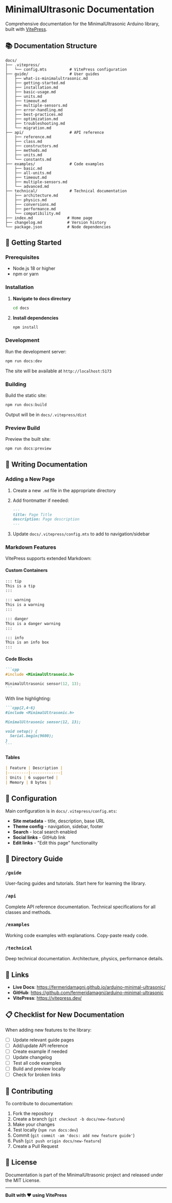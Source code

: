 # MinimalUltrasonic Documentation

Comprehensive documentation for the MinimalUltrasonic Arduino library, built with [VitePress](https://vitepress.dev/).

## 📚 Documentation Structure

```
docs/
├── .vitepress/
│   └── config.mts          # VitePress configuration
├── guide/                  # User guides
│   ├── what-is-minimalultrasonic.md
│   ├── getting-started.md
│   ├── installation.md
│   ├── basic-usage.md
│   ├── units.md
│   ├── timeout.md
│   ├── multiple-sensors.md
│   ├── error-handling.md
│   ├── best-practices.md
│   ├── optimization.md
│   ├── troubleshooting.md
│   └── migration.md
├── api/                    # API reference
│   ├── reference.md
│   ├── class.md
│   ├── constructors.md
│   ├── methods.md
│   ├── units.md
│   └── constants.md
├── examples/               # Code examples
│   ├── basic.md
│   ├── all-units.md
│   ├── timeout.md
│   ├── multiple-sensors.md
│   └── advanced.md
├── technical/              # Technical documentation
│   ├── architecture.md
│   ├── physics.md
│   ├── conversions.md
│   ├── performance.md
│   └── compatibility.md
├── index.md               # Home page
├── changelog.md           # Version history
└── package.json           # Node dependencies

```

## 🚀 Getting Started

### Prerequisites

- Node.js 18 or higher
- npm or yarn

### Installation

1. **Navigate to docs directory**

   ```bash
   cd docs
   ```

2. **Install dependencies**

   ```bash
   npm install
   ```

### Development

Run the development server:

```bash
npm run docs:dev
```

The site will be available at `http://localhost:5173`

### Building

Build the static site:

```bash
npm run docs:build
```

Output will be in `docs/.vitepress/dist`

### Preview Build

Preview the built site:

```bash
npm run docs:preview
```

## 📝 Writing Documentation

### Adding a New Page

1. Create a new `.md` file in the appropriate directory
2. Add frontmatter if needed:

   ```md
   ---
   title: Page Title
   description: Page description
   ---
   ```

3. Update `docs/.vitepress/config.mts` to add to navigation/sidebar

### Markdown Features

VitePress supports extended Markdown:

#### Custom Containers

```md
::: tip
This is a tip
:::

::: warning
This is a warning
:::

::: danger
This is a danger warning
:::

::: info
This is an info box
:::
```

#### Code Blocks

````md
```cpp
#include <MinimalUltrasonic.h>

MinimalUltrasonic sensor(12, 13);
```
````

With line highlighting:

````md
```cpp{2,4-6}
#include <MinimalUltrasonic.h>

MinimalUltrasonic sensor(12, 13);

void setup() {
  Serial.begin(9600);
}
```
````

#### Tables

```md
| Feature | Description |
|---------|-------------|
| Units | 6 supported |
| Memory | 8 bytes |
```

## 🎨 Configuration

Main configuration is in `docs/.vitepress/config.mts`:

- **Site metadata** - title, description, base URL
- **Theme config** - navigation, sidebar, footer
- **Search** - local search enabled
- **Social links** - GitHub link
- **Edit links** - "Edit this page" functionality

## 📂 Directory Guide

### `/guide`

User-facing guides and tutorials. Start here for learning the library.

### `/api`

Complete API reference documentation. Technical specifications for all classes and methods.

### `/examples`

Working code examples with explanations. Copy-paste ready code.

### `/technical`

Deep technical documentation. Architecture, physics, performance details.

## 🔗 Links

- **Live Docs**: <https://fermeridamagni.github.io/arduino-minimal-ultrasonic/>
- **GitHub**: <https://github.com/fermeridamagni/arduino-minimal-ultrasonic>
- **VitePress**: <https://vitepress.dev/>

## 📋 Checklist for New Documentation

When adding new features to the library:

- [ ] Update relevant guide pages
- [ ] Add/update API reference
- [ ] Create example if needed
- [ ] Update changelog
- [ ] Test all code examples
- [ ] Build and preview locally
- [ ] Check for broken links

## 🤝 Contributing

To contribute to documentation:

1. Fork the repository
2. Create a branch (`git checkout -b docs/new-feature`)
3. Make your changes
4. Test locally (`npm run docs:dev`)
5. Commit (`git commit -am 'docs: add new feature guide'`)
6. Push (`git push origin docs/new-feature`)
7. Create a Pull Request

## 📄 License

Documentation is part of the MinimalUltrasonic project and released under the MIT License.

---

**Built with ❤️ using VitePress**
